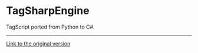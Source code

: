 # TagSharpEngine
TagScript ported from Python to C#.

---
[Link to the original version](https://github.com/JonSnowbd/TagScript)
